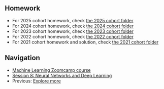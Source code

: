 ## Homework
* For 2025 cohort homework, check [the 2025 cohort folder](../cohorts/2025/08-deep-learning/)
* For 2024 cohort homework, check [the 2024 cohort folder](../cohorts/2024/08-deep-learning/)
* For 2023 cohort homework, check [the 2023 cohort folder](../cohorts/2023/08-deep-learning/)
* For 2022 cohort homework, check [the 2022 cohort folder](../cohorts/2022/)
* For 2021 cohort homework and solution, check [the 2021 cohort folder](../cohorts/2021/08-deep-learning/)


## Navigation

* [Machine Learning Zoomcamp course](../)
* [Session 8: Neural Networks and Deep Learning](./)
* Previous: [Explore more](14-explore-more.md)
